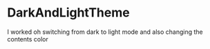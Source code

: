 # DarkAndLightTheme
I worked oh switching from dark to light mode and also changing the contents color
